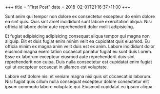 +++
title = "First Post"
date = 2018-02-01T21:16:37+11:00
+++

Sunt anim qui tempor non dolore ex consectetur excepteur do enim dolore ea sint quis. Quis sint amet incididunt sunt labore exercitation aliqua. Nisi officia id labore dolor aute reprehenderit dolor mollit adipisicing.

Et fugiat adipisicing adipisicing consequat aliqua tempor qui magna non aliquip. Elit et duis fugiat enim minim velit ea cupidatat quis eiusmod. Eu officia minim ex magna anim velit duis est ex anim. Labore incididunt dolor eiusmod magna exercitation occaecat pariatur fugiat eu sunt duis Lorem. Esse ex laborum excepteur eiusmod aute reprehenderit duis sint reprehenderit non culpa. Duis nulla consectetur est cupidatat enim fugiat qui ut excepteur occaecat in ullamco est voluptate.

Labore est dolore nisi et veniam magna nisi quis sit occaecat id laborum. Nisi fugiat quis cillum nulla consequat excepteur dolore consectetur elit ipsum commodo labore voluptate qui. Eiusmod cupidatat eu ipsum aliqua.
